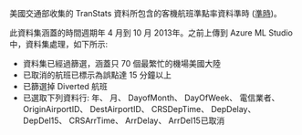 美國交通部收集的 TranStats 資料所包含的客機航班準點率資料準時 (<a href="http://www.transtats.bts.gov/DL_SelectFields.asp?Table_ID=236&DB_Short_Name=On-Time">準時</a>)。<p></p>此資料集涵蓋的時間週期年 4 月到 10 月 2013年。之前上傳到 Azure ML Studio 中，資料集處理，如下所示:<ul><li>資料集已經過篩選，涵蓋只 70 個最繁忙的機場美國大陸</li><li>已取消的航班已標示為誤點達 15 分鐘以上</li><li>已篩選掉 Diverted 航班</li><li>已選取下列資料行: 年、 月、 DayofMonth、 DayOfWeek、 電信業者、 OriginAirportID、 DestAirportID、 CRSDepTime、 DepDelay、 DepDel15、 CRSArrTime、 ArrDelay、 ArrDel15已取消</li></ul>




